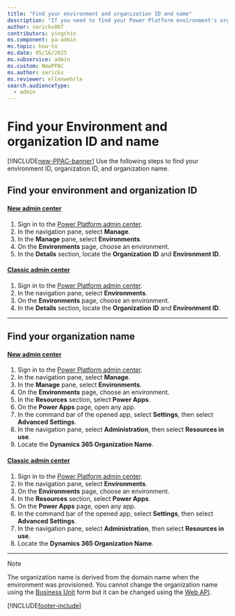 ```yaml
---
title: "Find your environment and organization ID and name"
description: "If you need to find your Power Platform environment's organization ID and name for any reason, this page explains how to find this information in your settings."
author: sericks007
contributors: yingchin
ms.component: pa-admin
ms.topic: how-to
ms.date: 05/16/2025
ms.subservice: admin
ms.custom: NewPPAC
ms.author: sericks
ms.reviewer: ellenwehrle
search.audienceType: 
  - admin
---
```


# Find your Environment and organization ID and name

[!INCLUDE[new-PPAC-banner](~/includes/new-PPAC-banner.md)]
Use the following steps to find your environment ID, organization ID, and organization name.

## Find your environment and organization ID

#### [New admin center](#tab/new)
1. Sign in to the [Power Platform admin center](https://admin.powerplatform.microsoft.com/).
1. In the navigation pane, select **Manage**.
1. In the **Manage** pane, select **Environments**.
1. On the **Environments** page, choose an environment.
1. In the **Details** section, locate the **Organization ID** and **Environment ID**.

#### [Classic admin center](#tab/classic)
1. Sign in to the [Power Platform admin center](https://admin.powerplatform.microsoft.com/).
1. In the navigation pane, select **Environments**.
1. On the **Environments** page, choose an environment.
1. In the **Details** section, locate the **Organization ID** and **Environment ID**.
---

## Find your organization name

#### [New admin center](#tab/new)
1. Sign in to the [Power Platform admin center](https://admin.powerplatform.microsoft.com/).
1. In the navigation pane, select **Manage**.
1. In the **Manage** pane, select **Environments**.
1. On the **Environments** page, choose an environment.
1. In the **Resources** section, select **Power Apps**.
1. On the **Power Apps** page, open any app.
1. In the command bar of the opened app, select **Settings**, then select **Advanced Settings**.
1. In the navigation pane, select **Administration**, then select **Resources in use**.
1. Locate the **Dynamics 365 Organization Name**.

#### [Classic admin center](#tab/classic)
1. Sign in to the [Power Platform admin center](https://admin.powerplatform.microsoft.com/).
1. In the navigation pane, select **Environments**.
1. On the **Environments** page, choose an environment.
1. In the **Resources** section, select **Power Apps**.
1. On the **Power Apps** page, open any app.
1. In the command bar of the opened app, select **Settings**, then select **Advanced Settings**.
1. In the navigation pane, select **Administration**, then select **Resources in use**.
1. Locate the **Dynamics 365 Organization Name**.
---

> [!NOTE]
> The organization name is derived from the domain name when the environment was provisioned. You cannot change the organization name using the [Business Unit](create-edit-business-units.md) form but it can be changed using the [Web API](/dynamics365/customer-engagement/web-api/businessunit?view=dynamics-ce-odata-9).




[!INCLUDE[footer-include](../includes/footer-banner.md)]
